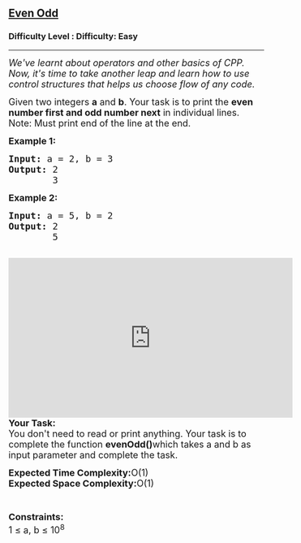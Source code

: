 <h2><a href="https://www.geeksforgeeks.org/problems/even-odd/1?page=5&status=unsolved&sortBy=accuracy">Even Odd</a></h2><h3>Difficulty Level : Difficulty: Easy</h3><hr><div class="problems_problem_content__Xm_eO"><p><span style="font-size: 18px;"><em>We've learnt about operators and other basics of CPP. Now, it's time to take another leap and learn how to use control structures that helps us choose flow of any code.</em></span></p>
<p><span style="font-size: 18px;">Given two integers <strong>a</strong> and <strong>b</strong>. Your task is to print the <strong>even number first and odd number next</strong> in individual lines.<br>Note: Must print end of the line at the end.</span></p>
<p><strong><span style="font-size: 18px;">Example 1:</span></strong></p>
<pre><strong><span style="font-size: 18px;">Input: </span></strong><span style="font-size: 18px;">a = 2, b = 3 <br><strong>Output: </strong>2<br>        3</span></pre>
<p><span style="font-size: 18px;"><strong>Example 2:</strong></span></p>
<pre><span style="font-size: 18px;"><strong>Input: </strong>a = 5, b = 2<br><strong>Output: </strong>2<br>        5</span></pre>
<p><br><span style="font-size: 18px;"><iframe src="https://www.youtube.com/embed/Be2m9M3aPDI" width="560" height="315" frameborder="0"></iframe><br><strong>Your Task:</strong><br>You don't need to read or print anything. Your task is to complete the function <strong>evenOdd()</strong>which takes a and b as input parameter and complete the task.</span></p>
<p><span style="font-size: 18px;"><strong>Expected Time Complexity:</strong>O(1)<br><strong>Expected Space Complexity:</strong>O(1)</span></p>
<p>&nbsp;</p>
<p><span style="font-size: 18px;"><strong>Constraints:</strong><br>1 ≤ a, b ≤ 10<sup>8</sup></span></p></div>